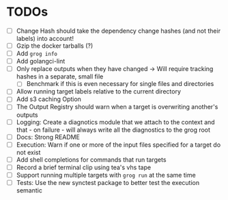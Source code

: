 # TODOs

- [ ] Change Hash should take the dependency change hashes (and not their labels) into account!
- [ ] Gzip the docker tarballs (?)
- [ ] Add `grog info`
- [ ] Add golangci-lint
- [ ] Only replace outputs when they have changed -> Will require tracking hashes in a separate, small file
  - [ ] Benchmark if this is even necessary for single files and directories
- [ ] Allow running target labels relative to the current directory
- [ ] Add s3 caching Option
- [ ] The Output Registry should warn when a target is overwriting another's outputs
- [ ] Logging: Create a diagnotics module that we attach to the context and that - on failure - will always write all the diagnostics to the grog root
- [ ] Docs: Strong README
- [ ] Execution: Warn if one or more of the input files specified for a target do not exist
- [ ] Add shell completions for commands that run targets
- [ ] Record a brief terminal clip using tea's vhs tape
- [ ] Support running multiple targets with `grog run` at the same time
- [ ] Tests: Use the new synctest package to better test the execution semantic
